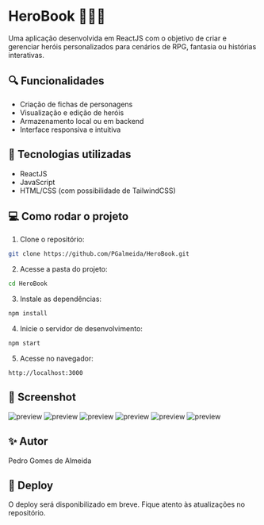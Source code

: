 # HeroBook 🦸‍♀️📘

Uma aplicação desenvolvida em ReactJS com o objetivo de criar e gerenciar heróis personalizados para cenários de RPG, fantasia ou histórias interativas.

## 🔍 Funcionalidades

- Criação de fichas de personagens
- Visualização e edição de heróis
- Armazenamento local ou em backend
- Interface responsiva e intuitiva

## 🚀 Tecnologias utilizadas

- ReactJS
- JavaScript
- HTML/CSS (com possibilidade de TailwindCSS)

## 💻 Como rodar o projeto

1. Clone o repositório:
```bash
git clone https://github.com/PGalmeida/HeroBook.git
```

2. Acesse a pasta do projeto:
```bash
cd HeroBook
```

3. Instale as dependências:
```bash
npm install
```

4. Inicie o servidor de desenvolvimento:
```bash
npm start
```

5. Acesse no navegador:
```
http://localhost:3000
```

## 📸 Screenshot

![preview](https://imgur.com/pkIQcyK.png)
![preview](https://imgur.com/cshrs7O.png)
![preview](https://imgur.com/ndnvvOo.png)
![preview](https://imgur.com/A2FjUAe.png)
![preview](https://imgur.com/jl5O6Ea.png)
![preview](https://imgur.com/Eycx9Zg.png)

## ✨ Autor

Pedro Gomes de Almeida

## 📡 Deploy

O deploy será disponibilizado em breve. Fique atento às atualizações no repositório.

